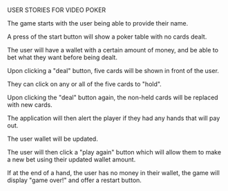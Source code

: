 USER STORIES FOR VIDEO POKER

The game starts with the user being able to provide their name.

A press of the start button will show a poker table with no cards dealt.

The user will have a wallet with a certain amount of money, and be able to bet what they want before being dealt.

Upon clicking a "deal" button, five cards will be shown in front of the user.

They can click on any or all of the five cards to "hold".

Upon clicking the "deal" button again, the non-held cards will be replaced with new cards.

The application will then alert the player if they had any hands that will pay out.

The user wallet will be updated.

The user will then click a "play again" button which will allow them to make a new bet using their updated wallet amount.

If at the end of a hand, the user has no money in their wallet, the game will display "game over!" and offer a restart button.